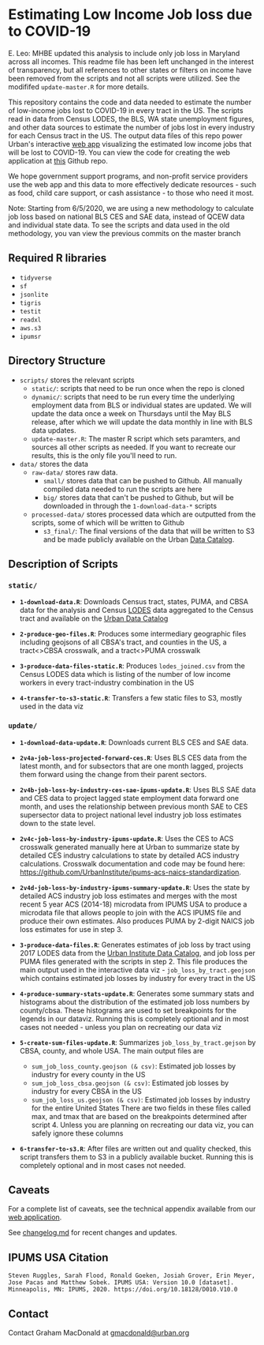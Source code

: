 # Estimating Low Income Job loss due to COVID-19

E. Leo: MHBE updated this analysis to include only job loss in Maryland across all incomes. This readme file has been left unchanged in the interest of transparency, but all references to other states or filters on income have been removed from the scripts and not all scripts were utilized. See the modififed `update-master.R` for more details.

This repository contains the code and data needed to estimate the number of
low-income jobs lost to COVID-19 in every tract in the US. The scripts read in
data from Census LODES, the BLS, WA state unemployment figures, and other data
sources to estimate the number of jobs lost in every industry for each Census
tract in the US. The output data files of this repo power Urban's interactive
[web app](https://www.urban.org/features/where-low-income-jobs-are-being-lost-covid-19) visualizing the estimated low income jobs that will be lost to
COVID-19. You can view the code for creating the web application at [this](https://github.com/UrbanInstitute/covid-jobloss-feature)
Github repo.

We hope government support programs, and non-profit service providers use the
web app and this data to more effectively dedicate resources - such as food,
child care support, or cash assistance - to those who need it most.

Note: Starting from 6/5/2020, we are using a new methodology to calculate job loss based on national BLS CES and SAE data, instead of QCEW data and individual state data. To see the scripts and data used in the old methodology, you van view the previous commits on the master branch

## Required R libraries

- `tidyverse`
- `sf`
- `jsonlite`
- `tigris`
- `testit`
- `readxl`
- `aws.s3`
- `ipumsr`


## Directory Structure

- `scripts/` stores the relevant scripts
  - `static/`: scripts that need to be run once when the repo is cloned
  - `dynamic/`: scripts that need to be run every time the underlying employment
    data from BLS or individual states are updated. We will update the data once
    a week on Thursdays until the May BLS release, after which we will update
    the data monthly in line with BLS data updates.
  - `update-master.R`: The master R script which sets paramters, and sources all
    other scripts as needed. If you want to recreate our results, this is the
    only file you'll need to run.
- `data/` stores the data
  - `raw-data/` stores raw data.
    - `small/` stores data that can be pushed to Github. All manually compiled
      data needed to run the scripts are here
    - `big/` stores data that can't be pushed to Github, but will be downloaded in
      through the `1-download-data-*` scripts
  - `processed-data/` stores processed data which are outputted from the
    scripts, some of which will be written to Github
    - `s3_final/`: The final versions of the data that will be written to S3 and be made publicly available on
    the Urban [Data Catalog](https://datacatalog.urban.org/dataset/estimated-low-income-jobs-lost-covid-19).


## Description of Scripts

### `static/`
- **`1-download-data.R`**: Downloads Census tract, states, PUMA, and CBSA data for the analysis and Census [LODES](https://lehd.ces.census.gov/data/) data aggregated to the Census tract and available on the [Urban Data
  Catalog](https://datacatalog.urban.org/dataset/longitudinal-employer-household-dynamics-origin-destination-employment-statistics-lodes)

- **`2-produce-geo-files.R`**: Produces some intermediary geographic files including geojsons of all
CBSA's tract, and counties in the US, a tract<>CBSA crosswalk, and a tract<>PUMA crosswalk

- **`3-produce-data-files-static.R`**: Produces `lodes_joined.csv` from the Census LODES data which is listing of the number of low income workers in every tract-industry combination in the US

- **`4-transfer-to-s3-static.R`**: Transfers a few static files to S3, mostly used in the data viz

### `update/`
- **`1-download-data-update.R`**: Downloads current BLS CES and SAE data.

- **`2v4a-job-loss-projected-forward-ces.R`**: Uses BLS CES data from the latest month,
  and for subsectors that are one month lagged, projects them forward using the change
  from their parent sectors.

- **`2v4b-job-loss-by-industry-ces-sae-ipums-update.R`**: Uses BLS SAE data and CES data
  to project lagged state employment data forward one month, and uses the relationship
  between previous month SAE to CES supersector data to project national level industry
  job loss estimates down to the state level.

- **`2v4c-job-loss-by-industry-ipums-update.R`**: Uses the CES to ACS crosswalk generated
  manually here at Urban to summarize state by detailed CES industry calculations to state
  by detailed ACS industry calculations. Crosswalk documentation and code may be found
  here: https://github.com/UrbanInstitute/ipums-acs-naics-standardization. 

- **`2v4d-job-loss-by-industry-ipums-summary-update.R`**: Uses the state by detailed ACS
  industry job loss estimates and merges with the most recent 5 year ACS (2014-18) microdata
  from IPUMS USA to produce a microdata file that allows people to join with the ACS IPUMS
  file and produce their own estimates. Also produces PUMA by 2-digit NAICS job loss estimates
  for use in step 3.

- **`3-produce-data-files.R`**: Generates estimates of job loss by tract using 2017
  LODES data from the [Urban Institute Data
  Catalog](https://datacatalog.urban.org/dataset/longitudinal-employer-household-dynamics-origin-destination-employment-statistics-lodes),
  and job loss per PUMA files generated with the scripts in step 2. This file produces
  the main output used in the interactive data viz - 
  `job_loss_by_tract.geojson` which contains estimated job losses by industry for every
  tract in the US
       
- **`4-produce-summary-stats-update.R`**: Generates some summary stats and histograms about
  the distribution of the estimated job loss numbers by county/cbsa. These histograms are used
  to set breakpoints for the legends in our dataviz. Running this
  is completely optional and in most cases not needed - unless you plan on recreating our data viz
  
- **`5-create-sum-files-update.R`**: Summarizes `job_loss_by_tract.gejson` by CBSA, county, and whole USA. 
  The main output files are     
    - `sum_job_loss_county.geojson (& csv)`: Estimated job losses by industry for every
      county in the US
    - `sum_job_loss_cbsa.geojson (& csv)`: Estimated job losses by industry for every
      CBSA in the US
    - `sum_job_loss_us.geojson (& csv)`: Estimated job losses by industry for the entire
      United States
  There are two fields in these files called max, and tmax that are based on the breakpoints determined
  after script 4. Unless you are planning on recreating our data viz, you can safely
  ignore these columns
  
- **`6-transfer-to-s3.R`**: After files are written out and quality checked,
  this script transfers them to S3 in a publicly available bucket. Running this
  is completely optional and in most cases not needed.
  
## Caveats

For a complete list of caveats, see the technical appendix available from our
[web application](https://www.urban.org/features/where-low-income-jobs-are-being-lost-covid-19).

See [changelog.md](https://github.com/UrbanInstitute/covid-neighborhood-job-analysis/blob/master/changelog.md) for recent changes and updates.

## IPUMS USA Citation

```
Steven Ruggles, Sarah Flood, Ronald Goeken, Josiah Grover, Erin Meyer, Jose Pacas and Matthew Sobek. IPUMS USA: Version 10.0 [dataset]. Minneapolis, MN: IPUMS, 2020. https://doi.org/10.18128/D010.V10.0
```

## Contact

Contact Graham MacDonald at gmacdonald@urban.org
